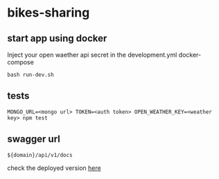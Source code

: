 # bikes-sharing

## start app using docker

Inject your open waether api secret in the development.yml docker-compose
```
bash run-dev.sh
```

## tests

```
MONGO_URL=<mongo url> TOKEN=<auth token> OPEN_WEATHER_KEY=<weather key> npm test
```

## swagger url

```
${domain}/api/v1/docs
```
check the deployed version [here](https://young-fjord-77292.herokuapp.com/api/v1/docs/)
